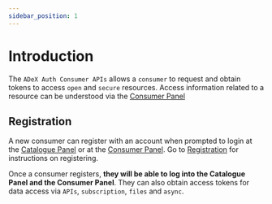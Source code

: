 ```yaml
---
sidebar_position: 1
---
```


# Introduction

The `ADeX Auth Consumer APIs` allows a `consumer` to request and obtain tokens to access `open` and `secure` resources. Access information related to a resource can be understood via the [Consumer Panel](https://consumer.iudx.org.in/)

## Registration

A new consumer can register with an account when prompted to login at the [Catalogue Panel](https://catalogue.iudx.org.in) or at the [Consumer Panel](https://consumer.iudx.org.in/). Go to [Registration](../registration.md) for instructions on registering.

Once a consumer registers, **they will be able to log into the Catalogue Panel and the Consumer Panel**. They can also obtain access tokens for data access via `APIs`, `subscription`, `files` and `async`. 

 
